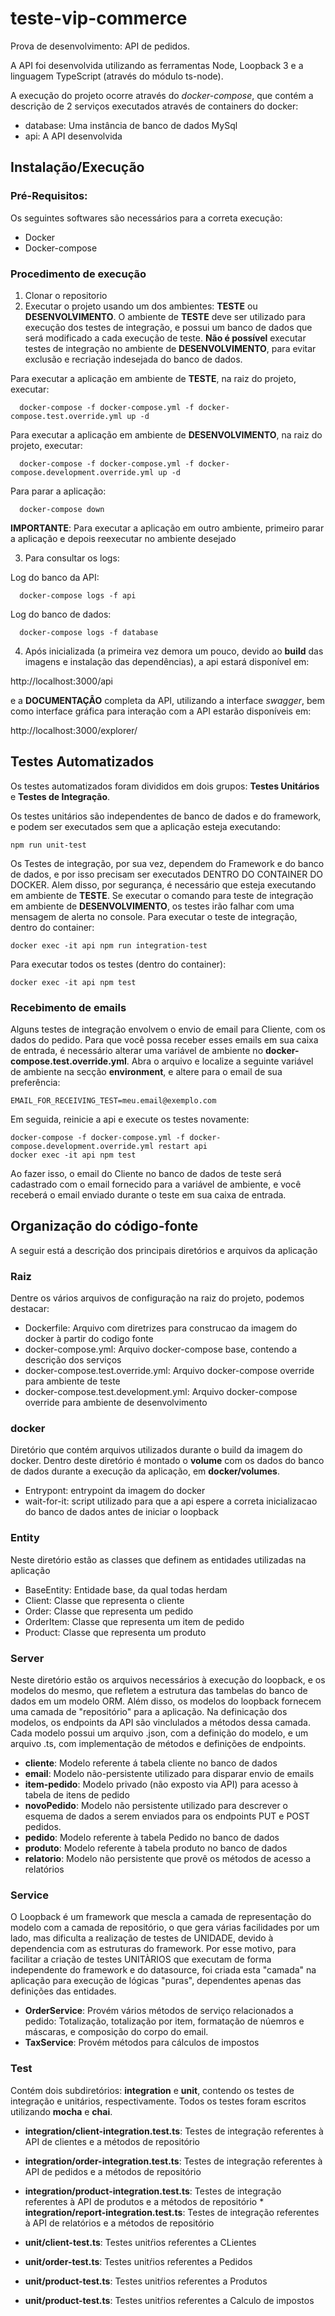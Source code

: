 # teste-vip-commerce
Prova de desenvolvimento: API de pedidos.

A API foi desenvolvida utilizando as ferramentas Node, Loopback 3 e a linguagem TypeScript (através do módulo ts-node).

A execução do projeto ocorre através do *docker-compose*, que contém a descrição de 2 serviços executados através de containers do docker:

* database: Uma instância de banco de dados MySql
* api: A API desenvolvida



## Instalação/Execução

### Pré-Requisitos: 

Os seguintes softwares são necessários para a correta execução:

* Docker
* Docker-compose

### Procedimento de execução

1. Clonar o repositorio
2. Executar o projeto usando um dos ambientes: **TESTE** ou **DESENVOLVIMENTO**. O ambiente de **TESTE** deve ser utilizado para execução dos testes de integração, e possui um banco de dados que será modificado a cada execução de teste. **Não é possível** executar testes de integração no ambiente de **DESENVOLVIMENTO**, para evitar exclusão e recriação indesejada do banco de dados.

Para executar a aplicação em ambiente de **TESTE**, na raiz do projeto, executar:

```
  docker-compose -f docker-compose.yml -f docker-compose.test.override.yml up -d
```
Para executar a aplicação em ambiente de **DESENVOLVIMENTO**, na raiz do projeto, executar:

```
  docker-compose -f docker-compose.yml -f docker-compose.development.override.yml up -d
```

Para parar a aplicação:

```
  docker-compose down
```

**IMPORTANTE**: Para executar a aplicação em outro ambiente, primeiro parar a aplicação e depois reexecutar no ambiente desejado

3. Para consultar os logs:

Log do banco da API:

```
  docker-compose logs -f api
```

Log do banco de dados:

```
  docker-compose logs -f database
```

4. Após inicializada (a primeira vez demora um pouco, devido ao **build** das imagens e instalação das dependências), a api estará disponível em:

http://localhost:3000/api

e a **DOCUMENTAÇÂO** completa da API, utilizando a interface *swagger*, bem como interface gráfica para interação com a API estarão disponíveis em:

http://localhost:3000/explorer/

## Testes Automatizados

Os testes automatizados foram divididos em dois grupos: **Testes Unitários** e **Testes de Integração**.

Os testes unitários são independentes de banco de dados e do framework, e podem ser executados sem que a aplicação esteja executando:

```
npm run unit-test
```

Os Testes de integração, por sua vez, dependem do Framework e do banco de dados, e por isso precisam ser executados DENTRO DO CONTAINER DO DOCKER. Alem disso, por segurança, é necessário que esteja executando em ambiente de **TESTE**. Se executar o comando para teste de integração em ambiente de **DESENVOLVIMENTO**, os testes irão falhar com uma mensagem de alerta no console.
Para executar o teste de integração, dentro do container:

```
docker exec -it api npm run integration-test
```

Para executar todos os testes (dentro do container):

```
docker exec -it api npm test
```

### Recebimento de emails

Alguns testes de integração envolvem o envio de email para Cliente, com os dados do pedido. Para que você possa receber esses emails em sua caixa de entrada, é necessário alterar uma variável de ambiente no **docker-compose.test.override.yml**. Abra o arquivo e localize a seguinte variável de ambiente na secção **environment**, e altere para o email de sua preferência:

```
EMAIL_FOR_RECEIVING_TEST=meu.email@exemplo.com
```

Em seguida, reinicie a api e execute os testes novamente:

```
docker-compose -f docker-compose.yml -f docker-compose.development.override.yml restart api
docker exec -it api npm test
```

Ao fazer isso, o email do Cliente no banco de dados de teste será cadastrado com o email fornecido para a variável de ambiente, e você receberá o email enviado durante o teste em sua caixa de entrada.


## Organização do código-fonte

A seguir está a descrição dos principais diretórios e arquivos da aplicação

### Raiz

Dentre os vários arquivos de configuração na raiz do projeto, podemos destacar:

* Dockerfile: Arquivo com diretrizes para construcao da imagem do docker à partir do codigo fonte
* docker-compose.yml: Arquivo docker-compose base, contendo a descrição dos serviços
* docker-compose.test.override.yml: Arquivo docker-compose override para ambiente de teste
* docker-compose.test.development.yml: Arquivo docker-compose override para ambiente de desenvolvimento

### docker

Diretório que contém arquivos utilizados durante o build da imagem do docker. Dentro deste diretório é montado o **volume** com os dados do banco de dados durante a execução da aplicação, em **docker/volumes**.

* Entrypont: entrypoint da imagem do docker
* wait-for-it: script utilizado para que a api espere a correta inicializacao do banco de dados antes de iniciar o loopback

### Entity

Neste diretório estão as classes que definem as entidades utilizadas na aplicação

* BaseEntity: Entidade base, da qual todas herdam
* Client: Classe que representa o cliente
* Order: Classe que representa um pedido
* OrderItem: Classe que representa um item de pedido
* Product: Classe que representa um produto

### Server

Neste diretório estão os arquivos necessários à execução do loopback, e os modelos do mesmo, que refletem a estrutura das tambelas do banco de dados em um modelo ORM. Além disso, os modelos do loopback fornecem uma camada de "repositório" para a aplicação. Na definicação dos modelos, os endpoints da API são vinclulados a métodos dessa camada. Cada modelo possui um arquivo .json, com a definição do modelo, e um arquivo .ts, com implementação de métodos e definições de endpoints.

* **cliente**: Modelo referente á tabela cliente no banco de dados
* **email**: Modelo não-persistente utilizado para disparar envio de emails
* **item-pedido**: Modelo privado (não exposto via API) para acesso à tabela de itens de pedido
* **novoPedido**: Modelo não persistente utilizado para descrever o esquema de dados a serem enviados para os endpoints PUT e POST pedidos.
* **pedido**: Modelo referente à tabela Pedido no banco de dados
* **produto**: Modelo referente à tabela produto no banco de dados
* **relatorio**: Modelo não persistente que provê os métodos de acesso a relatórios

### Service

O Loopback é um framework que mescla a camada de representação do modelo com a camada de repositório, o que gera várias facilidades por um lado, mas dificulta a realização de testes de UNIDADE, devido à dependencia com as estruturas do framework. Por esse motivo, para facilitar a criação de testes UNITÀRIOS que executam de forma independente do framework e do datasource, foi criada esta "camada" na aplicação para execução de lógicas "puras", dependentes apenas das definições das entidades.

* **OrderService**: Provém vários métodos de serviço relacionados a pedido: Totalização, totalização por item, formatação de núemros e máscaras, e composição do corpo do email.
* **TaxService**: Provém métodos para cálculos de impostos

### Test

Contém dois subdiretórios: **integration** e **unit**, contendo os testes de integração e unitários, respectivamente. Todos os testes foram escritos utilizando **mocha** e **chai**.

* **integration/client-integration.test.ts**: Testes de integração referentes à API de clientes e a métodos de repositório
* **integration/order-integration.test.ts**: Testes de integração referentes à API de pedidos e a métodos de repositório
* **integration/product-integration.test.ts**: Testes de integração referentes à API de produtos e a métodos de repositório * **integration/report-integration.test.ts**: Testes de integração referentes à API de relatórios e a métodos de repositório

* **unit/client-test.ts**: Testes unitŕios referentes a CLientes
* **unit/order-test.ts**: Testes unitŕios referentes a Pedidos
* **unit/product-test.ts**: Testes unitŕios referentes a Produtos
* **unit/product-test.ts**: Testes unitŕios referentes a Calculo de impostos
